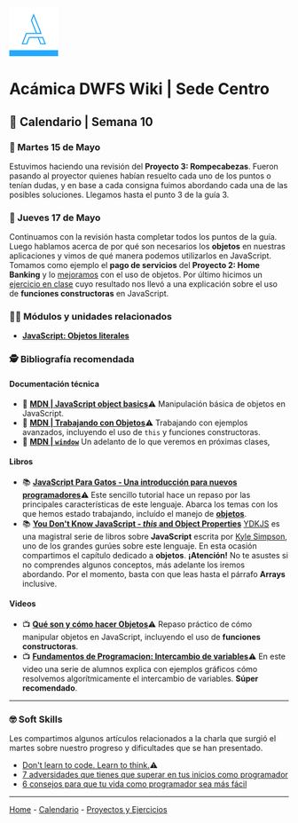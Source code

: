 <img src="/assets/acamica.jpg">

# Acámica DWFS Wiki | Sede Centro

## 📅 Calendario | Semana 10

### 🔴 Martes 15 de Mayo

Estuvimos haciendo una revisión del **Proyecto 3: Rompecabezas**. Fueron pasando al proyector quienes habían resuelto cada uno de los puntos o tenían dudas, y en base a cada consigna fuimos abordando cada una de las posibles soluciones. Llegamos hasta el punto 3 de la guía 3.

### 🔴 Jueves 17 de Mayo

Continuamos con la revisión hasta completar todos los puntos de la guía. Luego hablamos acerca de por qué son necesarios los **objetos** en nuestras aplicaciones y vimos de qué manera podemos utilizarlos en JavaScript. Tomamos como ejemplo el **pago de servicios** del **Proyecto 2: Home Banking** y lo [mejoramos]() con el uso de objetos. Por último hicimos un [ejercicio en clase]() cuyo resultado nos llevó a una explicación sobre el uso de **funciones constructoras** en JavaScript.

### 👩‍💻 Módulos y unidades relacionados

* [**JavaScript: Objetos literales**](https://www.acamica.com/cursos/387/javascript-introduccion-objetos)

### 🕵️ Bibliografía recomendada

#### Documentación técnica

* 📄&nbsp;[**MDN | JavaScript object basics**](https://developer.mozilla.org/en-US/docs/Learn/JavaScript/Objects/Basics)⚠️&nbsp;Manipulación básica de objetos en JavaScript.
* 📄&nbsp;[**MDN | Trabajando con Objetos**](https://developer.mozilla.org/es/docs/Web/JavaScript/Guide/Trabajando_con_objectos)⚠️&nbsp;Trabajando con ejemplos avanzados, incluyendo el uso de `this` y funciones constructoras.
* 📄&nbsp;[**MDN | `window`**](https://developer.mozilla.org/es/docs/Web/API/Window)&nbsp;Un adelanto de lo que veremos en próximas clases, 

#### Libros

* 📚&nbsp;[**JavaScript Para Gatos - Una introducción para nuevos programadores**](https://jsparagatos.com)️️⚠️&nbsp;Este sencillo tutorial hace un repaso por las principales características de este lenguaje. Abarca los temas con los que hemos estado trabajando, incluído el manejo de [**objetos**](https://jsparagatos.com/#objects).
* 📚&nbsp;[**You Don't Know JavaScript - *this* and Object Properties**](https://github.com/getify/You-Dont-Know-JS/blob/master/this%20%26%20object%20prototypes/ch3.md)&nbsp;[YDKJS](https://github.com/getify/You-Dont-Know-JS) es una magistral serie de libros sobre **JavaScript** escrita por [Kyle Simpson](https://twitter.com/getify?lang=es), uno de los grandes gurúes sobre este lenguaje. En esta ocasión compartimos el capítulo dedicado a **objetos**. **¡Atención!** No te asustes si no comprendes algunos conceptos, más adelante los iremos abordando. Por el momento, basta con que leas hasta el párrafo **Arrays** inclusive.

#### Videos

* 📺&nbsp;[**Qué son y cómo hacer Objetos**](https://www.youtube.com/watch?v=rf3riernYms)⚠️&nbsp;Repaso práctico de cómo manipular objetos en JavaScript, incluyendo el uso de **funciones constructoras**.
* 📺&nbsp;[**Fundamentos de Programacion: Intercambio de variables**](https://www.youtube.com/watch?v=nOmmurKQCuo)️️️⚠️&nbsp;En este video una serie de alumnos explica con ejemplos gráficos cómo resolvemos algorítmicamente el intercambio de variables. **Súper recomendado**.

----

### 🤓 Soft Skills

Les compartimos algunos artículos relacionados a la charla que surgió el martes sobre nuestro progreso y dificultades que se han presentado.

* [Don't learn to code. Learn to think.](https://www.ybrikman.com/writing/2014/05/19/dont-learn-to-code-learn-to-think/)️️⚠️
* [7 adversidades que tienes que superar en tus inicios como programador](https://www.campusmvp.es/recursos/post/7-adversidades-que-tienes-que-superar-en-tus-inicios-como-programador.aspx)
* [6 consejos para que tu vida como programador sea más fácil](http://blog.desafiolatam.com/6-consejos-para-que-tu-vida-como-programador-sea-mas-facil/)

----

[Home](/readme.md) - [Calendario](/semanas/calendario.md) - [Proyectos y Ejercicios](/proyectos-y-ejercicios.md)